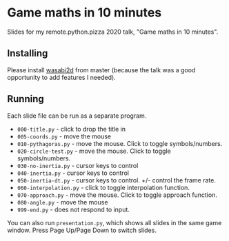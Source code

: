 # Game maths in 10 minutes

Slides for my remote.python.pizza 2020 talk, "Game maths in 10 minutes".


## Installing

Please install [wasabi2d](https://github.com/lordmauve/wasabi2d/) from master (because the talk was a good opportunity to add features I needed).


## Running

Each slide file can be run as a separate program.

* `000-title.py` - click to drop the title in
* `005-coords.py` - move the mouse
* `010-pythagoras.py` - move the mouse. Click to toggle symbols/numbers.
* `020-circle-test.py` - move the mouse. Click to toggle symbols/numbers.
* `030-no-inertia.py` - cursor keys to control
* `040-inertia.py` - cursor keys to control
* `050-inertia-dt.py` - cursor keys to control. +/- control the frame rate.
* `060-interpolation.py` - click to toggle interpolation function.
* `070-approach.py` - move the mouse. Click to toggle approach function.
* `080-angle.py` - move the mouse
* `999-end.py` - does not respond to input.

You can also run `presentation.py`, which shows all slides in the same game window. Press Page Up/Page Down to switch slides.
